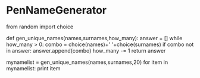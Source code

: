 # PenNameGenerator
from random import choice

def gen_unique_names(names,surnames,how_many):
    answer = []
    while how_many > 0:
        combo = choice(names)+' '+choice(surnames)
        if combo not in answer:
            answer.append(combo)
            how_many -= 1
    return answer

mynamelist = gen_unique_names(names,surnames,20)
for item in mynamelist:
    print item
